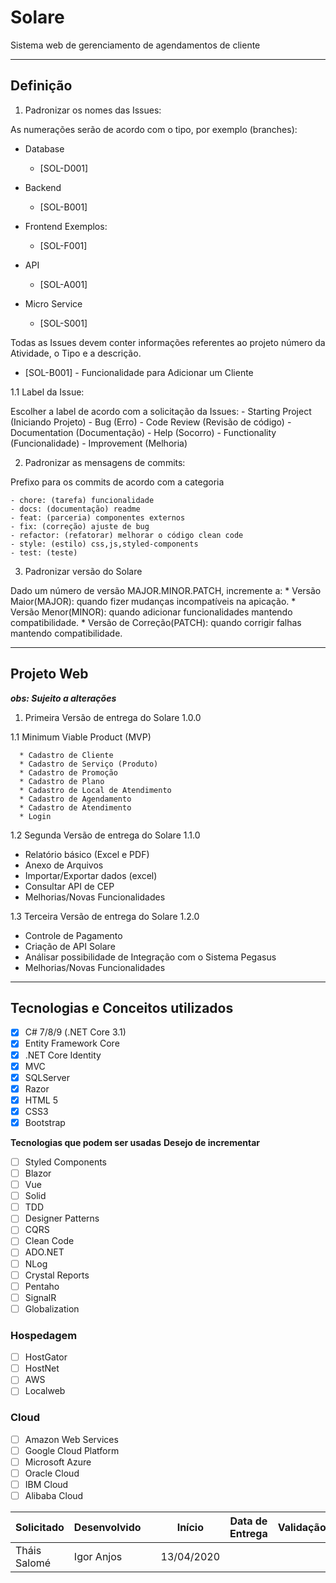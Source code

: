 # Solare
Sistema web de gerenciamento de agendamentos de cliente 
___

## Definição
1. Padronizar os nomes das Issues:

As numerações serão de acordo com o tipo, por exemplo (branches):
- Database
    * [SOL-D001]
- Backend
    * [SOL-B001]
    
- Frontend
    Exemplos:
    * [SOL-F001]
    
- API
    * [SOL-A001]
    
- Micro Service
    * [SOL-S001]
    
Todas as Issues devem conter informações referentes ao projeto número da Atividade, o Tipo e a descrição.

- [SOL-B001] - Funcionalidade para Adicionar um Cliente

1.1 Label da Issue:

Escolher a label de acordo com a solicitação da Issues:
    - Starting Project (Iniciando Projeto)
    - Bug (Erro)
    - Code Review (Revisão de código)
    - Documentation (Documentação)
    - Help (Socorro)
    - Functionality (Funcionalidade)
    - Improvement (Melhoria)

2. Padronizar as mensagens de commits:

Prefixo para os commits de acordo com a categoria

    - chore: (tarefa) funcionalidade
    - docs: (documentação) readme
    - feat: (parceria) componentes externos
    - fix: (correção) ajuste de bug
    - refactor: (refatorar) melhorar o código clean code
    - style: (estilo) css,js,styled-components
    - test: (teste)

3. Padronizar versão do Solare

Dado um número de versão MAJOR.MINOR.PATCH, incremente a:
    * Versão Maior(MAJOR): quando fizer mudanças incompatíveis na apicação.
    * Versão Menor(MINOR): quando adicionar funcionalidades mantendo compatibilidade.
    * Versão de Correção(PATCH): quando corrigir falhas mantendo compatibilidade.
___
## Projeto Web

***obs: Sujeito a alterações***

1. Primeira Versão de entrega do Solare 1.0.0

1.1 Minimum Viable Product (MVP)

      * Cadastro de Cliente
      * Cadastro de Serviço (Produto)
      * Cadastro de Promoção
      * Cadastro de Plano
      * Cadastro de Local de Atendimento
      * Cadastro de Agendamento
      * Cadastro de Atendimento
      * Login

1.2 Segunda Versão de entrega do Solare 1.1.0
   * Relatório básico (Excel e PDF)
   * Anexo de Arquivos 
   * Importar/Exportar dados (excel)
   * Consultar API de CEP
   * Melhorias/Novas Funcionalidades

1.3 Terceira Versão de entrega do Solare 1.2.0
   * Controle de Pagamento
   * Criação de API Solare
   * Análisar possibilidade de Integração com o Sistema Pegasus
   * Melhorias/Novas Funcionalidades

___
## Tecnologias e Conceitos utilizados

- [x] C# 7/8/9 (.NET Core 3.1)
- [x] Entity Framework Core
- [x] .NET Core Identity
- [x] MVC
- [x] SQLServer
- [x] Razor
- [x] HTML 5
- [x] CSS3
- [x] Bootstrap

**Tecnologias que podem ser usadas**
**Desejo de incrementar**
- [ ] Styled Components
- [ ] Blazor
- [ ] Vue
- [ ] Solid
- [ ] TDD
- [ ] Designer Patterns
- [ ] CQRS
- [ ] Clean Code
- [ ] ADO.NET
- [ ] NLog
- [ ] Crystal Reports
- [ ] Pentaho
- [ ] SignalR
- [ ] Globalization

### **Hospedagem**
- [ ] HostGator
- [ ] HostNet
- [ ] AWS
- [ ] Localweb

### **Cloud**
- [ ] Amazon Web Services
- [ ] Google Cloud Platform
- [ ] Microsoft Azure
- [ ] Oracle Cloud
- [ ] IBM Cloud
- [ ] Alibaba Cloud

| Solicitado | Desenvolvido | | Início | Data de Entrega | Validação |
| --- | --- | --- | --- | --- | --- |
| Tháis Salomé | Igor Anjos | | 13/04/2020 | | |
